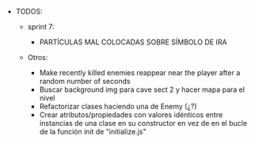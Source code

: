 - TODOS:
    - sprint 7:
        - PARTÍCULAS MAL COLOCADAS SOBRE SÍMBOLO DE IRA

    - Otros:
        - Make recently killed enemies reappear near the player after a random number of seconds
        - Buscar background img para cave sect 2 y hacer mapa para el nivel
        - Refactorizar clases haciendo una de Enemy (¿?)
        - Crear atributos/propiedades con valores idénticos entre instancias de una clase en su constructor en vez de en el bucle de la función init de "initialize.js"